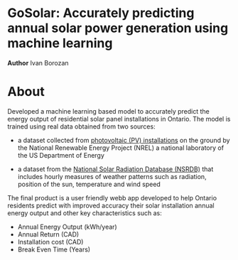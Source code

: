 GoSolar: Accurately predicting annual solar power generation using machine learning 
===================================================================================

**Author** Ivan Borozan 

About
=====

Developed a machine learning based model to accurately predict the energy output of residential solar panel installations in Ontario. The model is trained using real data obtained from two sources:

* a dataset collected from [photovoltaic (PV) installations](https://openpv.nrel.gov/) on the ground by the National Renewable Energy Project (NREL) a national laboratory of the US Department of Energy

* a dataset from the [National Solar Radiation Database (NSRDB)](https://nsrdb.nrel.gov/) that includes hourly measures of weather patterns such as radiation, position of the sun, temperature and wind speed

The final product is a user friendly webb app developed to help Ontario residents predict with improved accuracy their solar installation annual energy output and other key characteristics such as:

* Annual Energy Output (kWh/year)
* Annual Return (CAD)
* Installation cost (CAD)
* Break Even Time (Years)
